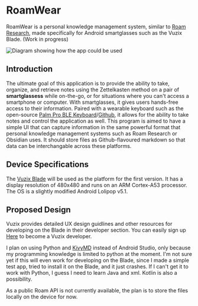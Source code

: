 # RoamWear
RoamWear is a personal knowledge management system, similar to [Roam Research](https://roamresearch.com/), made specifically for Android smartglasses such as the Vuzix Blade. (Work in progress)

![Diagram showing how the app could be used](https://i.imgur.com/N3TSYsQ.png)

## Introduction

The ultimate goal of this application is to provide the ability to take, organize, and retrieve notes using the Zettelkasten method on a pair of **smartglassess** while on-the-go, or for situations where you can't access a smartphone or computer. With smartglasses, it gives users hands-free access to their information. Paired with a wearable keyboard such as the open-source [Palm Pro BLE Keyboard](https://www.parallelinnov.com/palm-pro-wearable-keyboard/)/[Github](https://github.com/parallelinnovation/Palm-Pro-Wearable-Keyboard), it allows for the ability to take notes and control the application as well. This program is aimed to have a simple UI that can capture information in the same powerful format that personal knowledge management systems such as Roam Research or Obsidian uses. It should store files as Github-flavoured markdown so that data can be interchangable across these platforms. 

## Device Specifications 

The [Vuzix Blade](https://www.vuzix.com/products/blade-smart-glasses-upgraded) will be used as the platform for the first version. It has a display resolution of 480x480 and runs on an ARM Cortex-A53 processor. The OS is a slightly modified Android Lolipop v5.1. 

## Proposed Design

Vuzix provides detailed UX design guidlines and other resources for developing on the Blade in their developer section. You can easily sign up [Here](https://www.vuzix.com/Developers) to become a Vuzix developer. 

I plan on using Python and [KivyMD](https://github.com/kivymd/KivyMD) instead of Android Studio, only because my programming knowledge is limited to python at the moment. I'm not sure yet if this will even work for developing on the Blade, since I made a simple test app, tried to install it on the Blade, and it just crashes. If I can't get it to work with Python, I guess I need to learn Java and xml. Kotlin is also a possibility. 

As a public Roam API is not currently available, the plan is to store the files locally on the device for now. 
